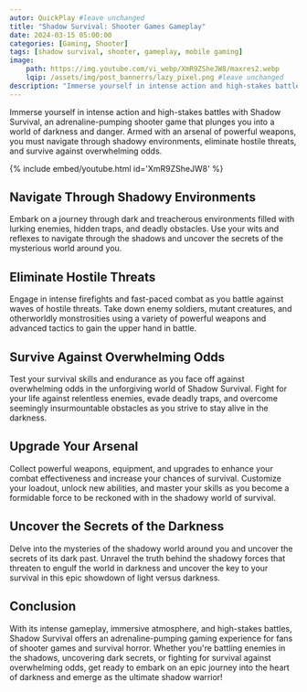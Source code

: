 ```yaml
---
autor: QuickPlay #leave unchanged
title: "Shadow Survival: Shooter Games Gameplay"
date: 2024-03-15 05:00:00
categories: [Gaming, Shooter]
tags: [shadow survival, shooter, gameplay, mobile gaming]
image: 
    path: https://img.youtube.com/vi_webp/XmR9ZSheJW8/maxres2.webp 
    lqip: /assets/img/post_bannerrs/lazy_pixel.png #leave unchanged
description: "Immerse yourself in intense action and high-stakes battles with Shadow Survival, an adrenaline-pumping shooter game that plunges you into a world of darkness and danger. Armed with an arsenal of powerful weapons, you must navigate through shadowy environments, eliminate hostile threats, and survive against overwhelming odds. Discover its thrilling gameplay, immersive atmosphere, and how to become the ultimate shadow warrior in this epic showdown of light versus darkness."
---
```


Immerse yourself in intense action and high-stakes battles with Shadow Survival, an adrenaline-pumping shooter game that plunges you into a world of darkness and danger. Armed with an arsenal of powerful weapons, you must navigate through shadowy environments, eliminate hostile threats, and survive against overwhelming odds.

{% include embed/youtube.html id='XmR9ZSheJW8' %}

## Navigate Through Shadowy Environments
Embark on a journey through dark and treacherous environments filled with lurking enemies, hidden traps, and deadly obstacles. Use your wits and reflexes to navigate through the shadows and uncover the secrets of the mysterious world around you.

## Eliminate Hostile Threats
Engage in intense firefights and fast-paced combat as you battle against waves of hostile threats. Take down enemy soldiers, mutant creatures, and otherworldly monstrosities using a variety of powerful weapons and advanced tactics to gain the upper hand in battle.

## Survive Against Overwhelming Odds
Test your survival skills and endurance as you face off against overwhelming odds in the unforgiving world of Shadow Survival. Fight for your life against relentless enemies, evade deadly traps, and overcome seemingly insurmountable obstacles as you strive to stay alive in the darkness.

## Upgrade Your Arsenal
Collect powerful weapons, equipment, and upgrades to enhance your combat effectiveness and increase your chances of survival. Customize your loadout, unlock new abilities, and master your skills as you become a formidable force to be reckoned with in the shadowy world of survival.

## Uncover the Secrets of the Darkness
Delve into the mysteries of the shadowy world around you and uncover the secrets of its dark past. Unravel the truth behind the shadowy forces that threaten to engulf the world in darkness and uncover the key to your survival in this epic showdown of light versus darkness.

## Conclusion
With its intense gameplay, immersive atmosphere, and high-stakes battles, Shadow Survival offers an adrenaline-pumping gaming experience for fans of shooter games and survival horror. Whether you're battling enemies in the shadows, uncovering dark secrets, or fighting for survival against overwhelming odds, get ready to embark on an epic journey into the heart of darkness and emerge as the ultimate shadow warrior!

